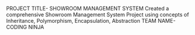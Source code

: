 PROJECT TITLE- SHOWROOM MANAGEMENT SYSTEM
Created a comprehensive Showroom Management System Project using concepts of Inheritance, Polymorphism, Encapsulation, Abstraction
TEAM NAME- CODING NINJA
